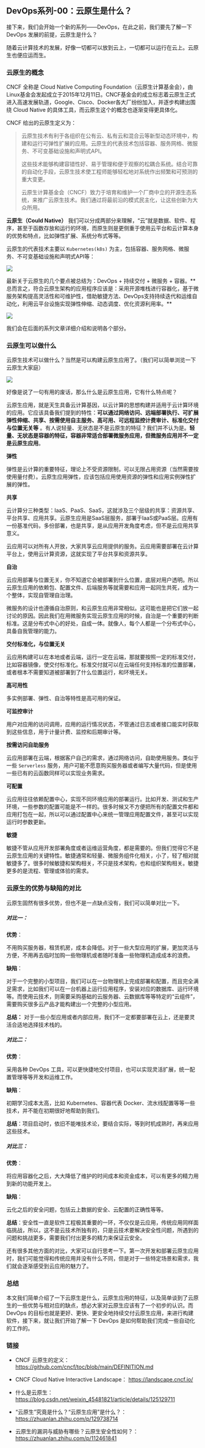 ## DevOps系列-00：云原生是什么？

接下来，我们会开始一个新的系列——DevOps，在此之前，我们要先了解一下 DevOps 发展的前提，云原生是什么？

随着云计算技术的发展，好像一切都可以放到云上，一切都可以运行在云上。云原生也便应运而生。

### 云原生的概念

CNCF 全称是 Cloud Native Computing
Foundation（云原生计算基金会），由Linux基金会发起成立于2015年12月11日。CNCF基金会的成立标志着云原生正式进入高速发展轨道，Google、Cisco、Docker各大厂纷纷加入，并逐步构建出围绕 Cloud
Native 的具体工具，而云原生这个的概念也逐渐变得更具体化。

CNCF 给出的云原生定义为：

> 云原生技术有利于各组织在公有云、私有云和混合云等新型动态环境中，构建和运行可弹性扩展的应用。云原生的代表技术包括容器、服务网格、微服务、不可变基础设施和声明式API。
>
> 这些技术能够构建容错性好、易于管理和便于观察的松耦合系统。结合可靠的自动化手段，云原生技术使工程师能够轻松地对系统作出频繁和可预测的重大变更。
>
> 云原生计算基金会（CNCF）致力于培育和维护一个厂商中立的开源生态系统，来推广云原生技术。我们通过将最前沿的模式民主化，让这些创新为大众所用。

**云原生（Could Native）** 我们可以分成两部分来理解，“云”就是数据、软件、程序，甚至于函数存放和运行的环境，而原生则是更侧重于使用云平台和云计算本身的优势和特点，比如弹性扩展、系统分布式等等。

云原生的代表技术主要以 `Kubernetes(k8s)` 为主，包括容器、服务网格、微服务、不可变基础设施和声明式API等：

![](images/devops00-01.png)

最新关于云原生的几个要点被总结为：DevOps + 持续交付 + 微服务 + 容器。**
总而言之，符合云原生架构的应用程序应该是：采用开源堆栈进行容器化，基于微服务架构提高灵活性和可维护性，借助敏捷方法、DevOps支持持续迭代和运维自动化，利用云平台设施实现弹性伸缩、动态调度、优化资源利用率。**

![](images/devops00-02.png)

我们会在后面的系列文章详细介绍和说明各个部分。

### 云原生可以做什么

云原生技术可以做什么？当然是可以构建云原生应用了。（我们可以简单浏览一下云原生大家庭）

![](images/devops00-03.png)

好像是说了一句有用的废话，那么什么是云原生应用，它有什么特点呢？

云原生应用，就是天生具备云计算基因，以云计算的思想构建并适用于云计算环境的应用。它应该具备我们提到的特性：**可以通过网络访问、远端部署执行、可扩展弹性伸缩、共享、按需使用自主服务、高可用、可远程监控计费审计、标准化交付与位置无关等**
。有人说轻量、无状态是不是云原生的特征？我们并不认为是。**轻量、无状态是容器的特征，容器非常适合部署微服务应用，但微服务应用并不一定是云原生应用**。

**弹性**

弹性是云计算的重要特征，理论上不受资源限制，可以无限占用资源（当然需要按使用量付费）。云原生应用弹性，应该包括应用使用资源的弹性和应用实例弹性扩展的弹性。

**共享**

云计算分三种类型：IaaS、PaaS、SaaS，这就涉及三个层级的共享：资源共享、平台共享、应用共享。云原生应用是SaaS层服务，部署于IaaS或PaaS层。应用有一份基准代码，多份部署，也是共享，是从应用开发角度考虑，但不是云应用共享意义。

云应用可以对所有人开放，大家共享云应用提供的服务。云应用需要部署在云计算平台上，使用云计算资源，这就实现了平台共享和资源共享。

**自治**

云应用部署与位置无关，你不知道它会被部署到什么位置，底层对用户透明。所以云原生应用的依赖包、配置文件、后端服务等就需要和应用一起同生共死，成为一个整体，实现自管理自治理。

微服务的设计也遵循自治原则，和云原生应用非常相似。这可能也是把它们放一起讨论的原因。因此我们在用微服务实现云原生应用的时候，自治是一个重要的判断标准。这是分布式中心的好处，自成一体。就像人，每个人都是一个分布式中心，具备自我管理的能力。

**交付标准化，与位置无关**

云应用构建可以在本地或者云端，运行一定在云端，那就要按照一定的标准交付，比如容器镜像，使交付标准化。标准交付就可以在云端任何支持标准的位置部署，或者根本不需要知道被部署到了什么位置运行，和环境无关。

**高可用性**

多实例部署、弹性、自治等特性是高可用的保证。

**可监控审计**

用户对应用的访问调用，应用的运行情况状态，不管通过日志或者接口能实时获取到这些信息，用于计量计费、监控和后期审计等。

**按需访问自助服务**

云应用部署在云端，根据客户自己的需求，通过网络访问，自助使用服务。类似于一些 `Serverless` 服务，用户可能不愿意购买服务器或者编写大量代码，但是使用一些已有的云函数同样可以实现业务需求。

**可配置**

云应用往往依赖配置中心，实现不同环境应用的部署运行。比如开发、测试和生产环境，一些参数的配置可能是不一样的。很多时候又不方便把所有的配置文件都和应用打包在一起，所以可以通过配置中心来统一管理应用配置文件，甚至可以实现运行时参数更新。

**敏捷**

敏捷不管从应用开发部署角度或者运维运营角度，都是需要的。但我们觉得它不是云原生应用的关键特性。敏捷通常和轻量、微服务组件化相关，小了，轻了相对就敏捷多了。很多时候敏捷和架构相关，不只是技术架构，也和组织架构相关。敏捷更多的是流程、管理或体验的需求。

### 云原生的优势与缺陷的对比

云原生固然有很多优势，但也不是一点缺点没有，我们可以简单对比一下。

##### 对比一：

**优势**：

不用购买服务器，租赁机房，成本会降低。对于一些大型应用的扩展，更加灵活与方便，不用再去临时加购一些物理机或者随时准备一些物理机造成成本的浪费。

**缺陷**：

对于一个完整的小型项目，我们可以在一台物理机上完成部署和配置，而且完全满足需求，比如我们可以在一台机器上运行应用程序，安装对应的数据库、运行环境等。而使用云技术，则需要采购基础的云服务器、云数据库等等特定的“云组件”，需要购买很多云产品才能构建出一个完整的小型应用。

**总结：** 对于一些小型应用或者内部应用，我们不一定都要部署在云上，还是要灵活合适地选择技术栈的。

##### 对比二：

**优势**：

采用各种 DevOps 工具，可以更快捷地交付项目，也可以实现灵活扩展，统一配置管理等等开发和运维工作。

**缺陷**：

初期学习成本太高，比如 Kubernetes、容器代表 Docker、流水线配置等等一些技术，并不能在初期很好地帮助到我们。

**总结**：项目启动时，依旧不能唯技术论，要结合实际，等到时机成熟时，再来应用这些技术。

##### 对比三：

**优势**：

将应用容器化之后，大大降低了维护的时间成本和资金成本，可以有更多的精力用到新的功能开发上。

**缺陷**：

云化之后的安全问题，包括云上数据的安全、云配置的正确性等等。

**总结**：安全性一直是软件工程极其重要的一环，不仅仅是云应用，传统应用同样面临挑战，所以，这不是云技术所独有的，只是云技术要解决安全性问题，所遇到的问题和挑战更多，需要我们付出更多的精力来保证云安全。

还有很多其他方面的对比，大家可以自行思考一下。第一次开发和部署云原生应用时，我们可能觉得和传统应用并没有什么不同，但是对于一些特定场景和需求，我们就会逐渐感受到云应用的魅力了。

### 总结

本文我们简单介绍了一下云原生是什么，云原生应用的特征，以及简单谈到了云原生的一些优势与相对应的缺点，想必大家对云原生应该有了一个初步的认识。而 DevOps
的目标也就是更好、更快、更安全地持续交付云原生应用，来进行构建软件，接下来，就让我们开始了解一下 DevOps 是如何帮助我们完成一些自动化的工作的。

### 链接

- CNCF 云原生的定义： https://github.com/cncf/toc/blob/main/DEFINITION.md

- CNCF Cloud Native Interactive Landscape： https://landscape.cncf.io/

- 什么是云原生： https://blog.csdn.net/weixin_45481821/article/details/125129711

- “云原生”究竟是什么？“云原生应用”是什么？： https://zhuanlan.zhihu.com/p/129738714

- 云原生的漏洞与威胁有哪些？云原生安全性如何？： https://zhuanlan.zhihu.com/p/112461841
